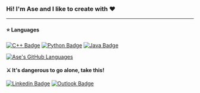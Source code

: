 ### Hi! I'm Ase and I like to create with ❤️

___

#### ⭐ Languages

[![C++ Badge](https://img.shields.io/badge/c++%20-%2300599C.svg?&style=for-the-badge&logo=c%2B%2B&logoColor=white)]() 
[![Python Badge](https://img.shields.io/badge/python%20-%2314354C.svg?&style=for-the-badge&logo=python&logoColor=white)]() 
[![Java Badge](https://img.shields.io/badge/java-%23ED8B00.svg?&style=for-the-badge&logo=java&logoColor=white)]() 

[![Ase's GitHub Languages](https://github-readme-stats.vercel.app/api/top-langs/?username=irishmorales&langs_count=5&bg_color=30,eb0f3a,a2022f&title_color=fff&text_color=fff)]()

#### ⚔️ It's dangerous to go alone, take this!

[![Linkedin Badge](https://img.shields.io/badge/IrishMorales-%230077B5.svg?&style=for-the-badge&logo=linkedin&logoColor=white)](https://www.linkedin.com/in/irish-danielle-morales/) [![Outlook Badge](https://img.shields.io/badge/IrishDMorales@Outlook.com-2D8CFF?logo=microsoft-outlook&logoColor=white&style=for-the-badge)](mailto:irishdmorales@outlook.com)
